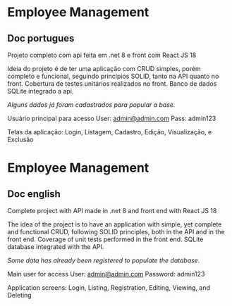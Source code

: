 # Employee Management
## Doc portugues
Projeto completo com api feita em .net 8 e front com React JS 18

Ideia do projeto é de ter uma aplicação com CRUD simples, porém completo e funcional, seguindo princípios SOLID, tanto na API quanto no front.
Cobertura de testes unitários realizados no front.
Banco de dados SQLite integrado a api.

_Alguns dados já foram cadastrados para popular a base._

Usuário principal para acesso
User: admin@admin.com
Pass: admin123


Telas da aplicação: Login, Listagem, Cadastro, Edição, Visualização, e Exclusão


## 


# Employee Management
## Doc english
Complete project with API made in .net 8 and front end with React JS 18

The idea of ​​the project is to have an application with simple, yet complete and functional CRUD, following SOLID principles, both in the API and in the front end.
Coverage of unit tests performed in the front end.
SQLite database integrated with the API.

_Some data has already been registered to populate the database._

Main user for access
User: admin@admin.com
Password: admin123


Application screens: Login, Listing, Registration, Editing, Viewing, and Deleting


## 


